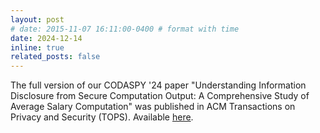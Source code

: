 ```yaml
---
layout: post
# date: 2015-11-07 16:11:00-0400 # format with time
date: 2024-12-14
inline: true
related_posts: false
---
```


The full version of our CODASPY '24 paper "Understanding Information Disclosure from Secure Computation Output: A Comprehensive Study of Average Salary Computation" was published in ACM Transactions on Privacy and Security (TOPS). Available [here](https://dl.acm.org/doi/abs/10.1145/3705004).
